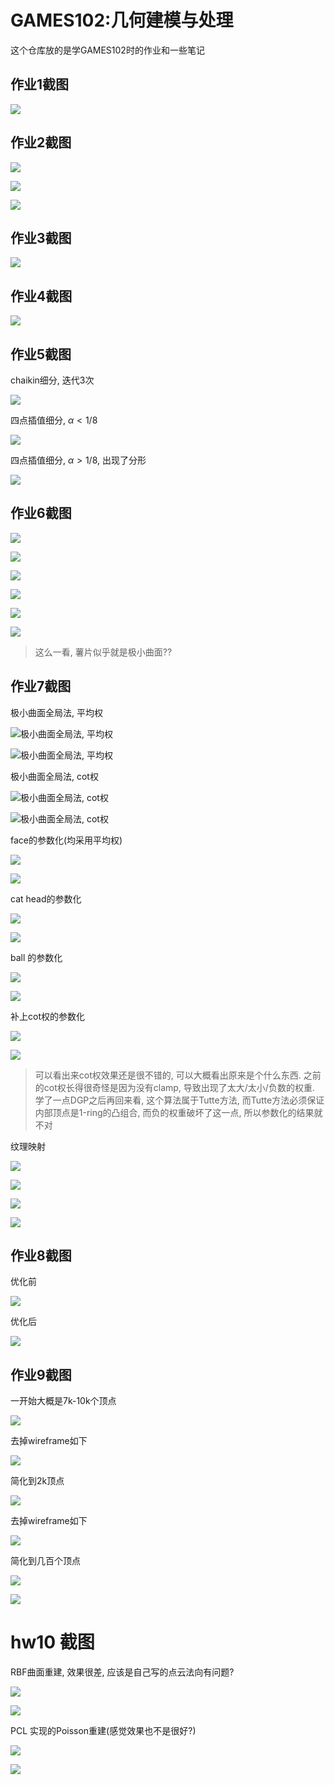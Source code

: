 # GAMES102:几何建模与处理
这个仓库放的是学GAMES102时的作业和一些笔记

## 作业1截图


![](https://raw.githubusercontent.com/zone-1614/pic/main/img/Snipaste_2023-01-26_10-58-38.png)

## 作业2截图


![](https://raw.githubusercontent.com/zone-1614/pic/main/img/hw2_rbf.png)

![](https://raw.githubusercontent.com/zone-1614/pic/main/img/hw2_rbf2.png)

![](https://raw.githubusercontent.com/zone-1614/pic/main/img/hw2_rbf3.png)


## 作业3截图
![](https://raw.githubusercontent.com/zone-1614/pic/main/img/Snipaste_2023-01-26_10-58-11.png)

## 作业4截图
![](https://raw.githubusercontent.com/zone-1614/pic/main/img/cubic_spline2.png)

## 作业5截图
chaikin细分, 迭代3次


![](https://raw.githubusercontent.com/zone-1614/pic/main/img/chaikin%E7%BB%86%E5%88%86.png)


四点插值细分, $\alpha < 1/8$


![](https://raw.githubusercontent.com/zone-1614/pic/main/img/%E5%9B%9B%E7%82%B9%E6%8F%92%E5%80%BC%E7%BB%86%E5%88%86_%E6%AD%A3%E5%B8%B8%E6%83%85%E5%86%B5.png)


四点插值细分, $\alpha > 1/8$, 出现了分形


![](https://raw.githubusercontent.com/zone-1614/pic/main/img/%E5%9B%9B%E7%82%B9%E6%8F%92%E5%80%BC%E7%BB%86%E5%88%86_%E7%97%85%E6%80%81%E6%83%85%E5%86%B5.png)


## 作业6截图
![](https://raw.githubusercontent.com/zone-1614/pic/main/img/face1.png)

![](https://raw.githubusercontent.com/zone-1614/pic/main/img/face2.png)

![](https://raw.githubusercontent.com/zone-1614/pic/main/img/ball1.png)

![](https://raw.githubusercontent.com/zone-1614/pic/main/img/ball2.png)

![](https://raw.githubusercontent.com/zone-1614/pic/main/img/lsmesh1.png)

![](https://raw.githubusercontent.com/zone-1614/pic/main/img/lsmesh2.png)
> 这么一看, 薯片似乎就是极小曲面??

## 作业7截图

极小曲面全局法, 平均权


![极小曲面全局法, 平均权](https://raw.githubusercontent.com/zone-1614/pic/main/img/hw7_%E5%85%A8%E5%B1%80%E6%B3%95_%E5%B9%B3%E5%9D%87%E6%9D%831.png)


![极小曲面全局法, 平均权](https://raw.githubusercontent.com/zone-1614/pic/main/img/hw7_%E5%85%A8%E5%B1%80%E6%B3%95_%E5%B9%B3%E5%9D%87%E6%9D%83_cathead.png)


极小曲面全局法, cot权


![极小曲面全局法, cot权](https://raw.githubusercontent.com/zone-1614/pic/main/img/hw7_%E5%85%A8%E5%B1%80%E6%B3%95_cot%E6%9D%83_face.png)

![极小曲面全局法, cot权](https://raw.githubusercontent.com/zone-1614/pic/main/img/hw7_%E5%85%A8%E5%B1%80%E6%B3%95_cot%E6%9D%83_cathead.png)



face的参数化(均采用平均权)



![](https://raw.githubusercontent.com/zone-1614/pic/main/img/hw7_%E5%8F%82%E6%95%B0%E5%8C%96_%E5%B9%B3%E5%9D%87%E6%9D%83_face.png)

![](https://raw.githubusercontent.com/zone-1614/pic/main/img/hw7_%E5%8F%82%E6%95%B0%E5%8C%96_%E5%B9%B3%E5%9D%87%E6%9D%83_face2.png)


cat head的参数化



![](https://raw.githubusercontent.com/zone-1614/pic/main/img/hw7_%E5%8F%82%E6%95%B0%E5%8C%96_%E5%B9%B3%E5%9D%87%E6%9D%83_cathead.png)

![](https://raw.githubusercontent.com/zone-1614/pic/main/img/hw7_%E5%8F%82%E6%95%B0%E5%8C%96_%E5%B9%B3%E5%9D%87%E6%9D%83_cathead2.png)


ball 的参数化



![](https://raw.githubusercontent.com/zone-1614/pic/main/img/hw7_%E5%8F%82%E6%95%B0%E5%8C%96_%E5%B9%B3%E5%9D%87%E6%9D%83_ball.png)

![](https://raw.githubusercontent.com/zone-1614/pic/main/img/hw7_%E5%8F%82%E6%95%B0%E5%8C%96_%E5%B9%B3%E5%9D%87%E6%9D%83_ball2.png)


补上cot权的参数化



![](https://raw.githubusercontent.com/zone-1614/pic/main/img/hw7_%E5%8F%82%E6%95%B0%E5%8C%96_cot%E6%9D%83_face.png)

![](https://raw.githubusercontent.com/zone-1614/pic/main/img/hw7_%E5%8F%82%E6%95%B0%E5%8C%96_cot%E6%9D%83_face2.png)

> 可以看出来cot权效果还是很不错的, 可以大概看出原来是个什么东西. 之前的cot权长得很奇怪是因为没有clamp, 导致出现了太大/太小/负数的权重.
> 学了一点DGP之后再回来看, 这个算法属于Tutte方法, 而Tutte方法必须保证内部顶点是1-ring的凸组合, 而负的权重破坏了这一点, 所以参数化的结果就不对

纹理映射


![](https://raw.githubusercontent.com/zone-1614/pic/main/img/hw7_%E7%BA%B9%E7%90%86%E6%98%A0%E5%B0%843.png)

![](https://raw.githubusercontent.com/zone-1614/pic/main/img/hw7_%E7%BA%B9%E7%90%86%E6%98%A0%E5%B0%84.png)

![](https://raw.githubusercontent.com/zone-1614/pic/main/img/hw7_%E7%BA%B9%E7%90%86%E6%98%A0%E5%B0%844.png)

![](https://raw.githubusercontent.com/zone-1614/pic/main/img/hw7_%E7%BA%B9%E7%90%86%E6%98%A0%E5%B0%845.png)


## 作业8截图

优化前

![](https://raw.githubusercontent.com/zone-1614/pic/main/img/hw8_voronoi.png)

优化后

![](https://raw.githubusercontent.com/zone-1614/pic/main/img/hw8_voronoi2.png)


## 作业9截图

一开始大概是7k-10k个顶点


![](https://raw.githubusercontent.com/zone-1614/pic/main/img/hw9_qem_1.png)

去掉wireframe如下


![](https://raw.githubusercontent.com/zone-1614/pic/main/img/hw9_qem_11.png)


简化到2k顶点


![](https://raw.githubusercontent.com/zone-1614/pic/main/img/hw9_qem_2.png)

去掉wireframe如下


![](https://raw.githubusercontent.com/zone-1614/pic/main/img/hw9_qem_22.png)


简化到几百个顶点


![](https://raw.githubusercontent.com/zone-1614/pic/main/img/hw9_qem_3.png)

![](https://raw.githubusercontent.com/zone-1614/pic/main/img/hw9_qem_33.png)



# hw10 截图

RBF曲面重建, 效果很差, 应该是自己写的点云法向有问题?


![](https://raw.githubusercontent.com/zone-1614/pic/main/img/hw10.png)


![](https://raw.githubusercontent.com/zone-1614/pic/main/img/hw10_2.png)


PCL 实现的Poisson重建(感觉效果也不是很好?)


![](https://raw.githubusercontent.com/zone-1614/pic/main/img/hw10_pcl_poisson_armadillo.png)


![](https://raw.githubusercontent.com/zone-1614/pic/main/img/hw10_pcl_poisson_dragon.png)